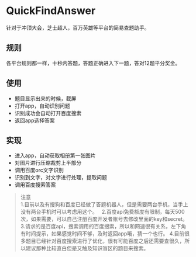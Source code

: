 # QuickFindAnswer

针对于冲顶大会，芝士超人，百万英雄等平台的简易查题助手。

## 规则
各平台规则都一样，十秒内答题，答题正确进入下一题，答对12题平分奖金。

## 使用
* 题目显示出来的时候，截屏
* 打开app，自动识别问题
* 识别成功会自动打开百度搜索
* 返回app选择答案

## 实现
* 进入app，自动获取相册第一张图片
* 对图片进行压缩裁剪上半部分
* 调用百度orc文字识别
* 识别到文字，对文字进行处理，提取问题
* 调用百度搜索答案



> 注意  
> 1.目前以及有搜狗和百度已经做了答题机器人，但是需要两台手机，当手上没有两台手机时可以考虑用这个。  
> 2.百度api免费额度有限制，每天500次，如果需要，可以自己注册百度开发者账号去修改里面的key和secret。  
> 3.请求的是百度api，搜索调用的百度搜索，所以和网速很有关系，左下角有时间提示，如果感觉时间不够，及时返回app哦，猜一个也行。
> 4.目前很多题目已经针对百度搜索进行了优化，很有可能百度之后还需要查很久，所以建议那种比较直白但是又触及知识盲区的题目来搜索。  
